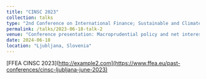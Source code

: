 ```yaml
---
title: "CINSC 2023"
collection: talks
type: "2nd Conference on International Finance; Sustainable and Climate Finance and Growth"
permalink: /talks/2023-06-18-talk-2
venue: "Conference presentation: Macroprudential policy and net interest margins in EEA banks"
date: 2024-06-18
location: "Ljubljana, Slovenia"
---
```


[FFEA CINSC 2023](http://example2.com](https://www.ffea.eu/past-conferences/cinsc-ljubljana-june-2023)


